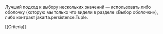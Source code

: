 Лучший подход к выбору нескольких значений — использовать либо оболочку (которую мы только что видели в разделе «Выбор оболочки»), либо контракт jakarta.persistence.Tuple.

[[Criteria]]